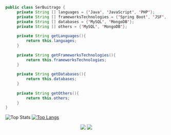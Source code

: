 ```java
public class SerBuitrago {
     private String [] languages = {'Java', 'JavaScript', 'PHP'};
     private String [] frameworksTechnologies = {'Spring Boot', 'JSF', 'Laravel', 'PHP'};
     private String [] databases = {'MySQL', 'MongoDB'};
     private String [] others = {'MySQL', 'MongoDB'};
     
     private String getLanguages(){
         return this.languages;
     }
     
     private String getFrameworksTechnologies(){
         return this.frameworksTechnologies;
     }
     
     private String getDatabases(){
         return this.databases;
     }
     
     private String getOthers(){
         return this.others;
     }
}
```

![Top Stats](https://github-readme-stats.vercel.app/api?username=serbuitrago&show_icons=true&locale=en&count_private=true&theme=dark)
[![Top Langs](https://github-readme-stats.vercel.app/api/top-langs/?exclude_repo=notebook&username=serbuitrago&show_icons=true&langs_count=8&theme=dark)](https://github.com/serbuitrago)

<p align='center'>
  <a href="#"><img src="https://badges.pufler.dev/visits/serbuitrago/notebook"></a>
  <a href="#"><img src="https://badges.pufler.dev/years/serbuitrago"></a>
</p>
